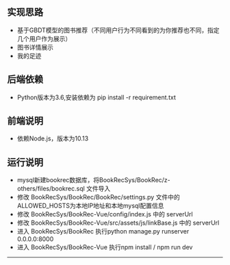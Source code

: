 

## 实现思路
- 基于GBDT模型的图书推荐（不同用户行为不同看到的为你推荐也不同，指定几个用户作为展示）
- 图书详情展示
- 我的足迹

## 后端依赖
- Python版本为3.6,安装依赖为 pip install -r requirement.txt

## 前端说明
- 依赖Node.js，版本为10.13

## 运行说明
- mysql新建bookrec数据库，将BookRecSys/BookRec/z-others/files/bookrec.sql 文件导入
- 修改 BookRecSys/BookRec/BookRec/settings.py 文件中的ALLOWED_HOSTS为本地IP地址和本地mysql配置信息
- 修改 BookRecSys/BookRec-Vue/config/index.js 中的 serverUrl
- 修改 BookRecSys/BookRec-Vue/src/assets/js/linkBase.js 中的 serverUrl
- 进入 BookRecSys/BookRec 执行python manage.py runserver 0.0.0.0:8000
- 进入 BookRecSys/BookRec-Vue 执行npm install /  npm run dev


-----
